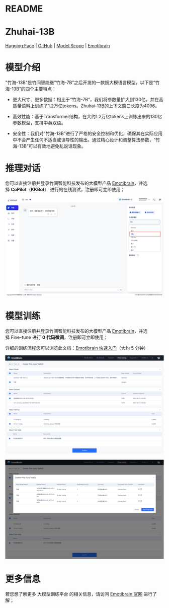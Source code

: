 # README

# Zhuhai-13B

[Hugging Face](https://huggingface.co/emotibot-inc/Zhuhai-13B) | [GitHub](https://github.com/emotibot-inc/Zhuhai-13B) | [Model Scope](https://modelscope.cn/models/emotibotinc/Zhuhai-13B/summary) | [Emotibrain](https://brain.emotibot.com/?source=zhuhai13b_github)

# **模型介绍**

"竹海-13B"是竹间智能继“竹海-7B”之后开发的一款拥大模语言模型，以下是“竹海-13B”的四个主要特点： 

- 更大尺寸、更多数据：相比于“竹海-7B”，我们将参数量扩大到130亿，并在高质量语料上训练了1.2万亿tokens。Zhuhai-13B的上下文窗口长度为4096。

- 高效性能：基于Transformer结构，在大约1.2万亿tokens上训练出来的130亿参数模型，支持中英双语。

- 安全性：我们对“竹海-13B”进行了严格的安全控制和优化，确保其在实际应用中不会产生任何不适当或误导性的输出。通过精心设计和调整算法参数，“竹海-13B”可以有效地避免乱说话现象。

# **推理对话**

您可以直接注册并登录竹间智能科技发布的大模型产品 [Emotibrain](https://brain.emotibot.com/?source=zhuhai13b_github)，并选择 **CoPilot**（**KKBot**） 进行的在线测试，注册即可立即使用；

![Untitled](./READMEjpg/Untitled.png)

# **模型训练**

您可以直接注册并登录竹间智能科技发布的大模型产品 [Emotibrain](https://brain.emotibot.com/?source=zhuhai13b_github)，并选择 Fine-tune 进行 **0 代码微调**，注册即可立即使用；

详细的训练流程您可以浏览此文档：[Emotibrain 快速入门](https://brain.emotibot.com/supports/model-factory/dash-into.html)（大约 5 分钟）

![Untitled](./READMEjpg/Untitled1.png)

![Untitled](./READMEjpg/Untitled2.png)

# **更多信息**

若您想了解更多 大模型训练平台 的相关信息，请访问 [Emotibrain 官网](https://brain.emotibot.com/?source=zhuhai13b_github) 进行了解；
